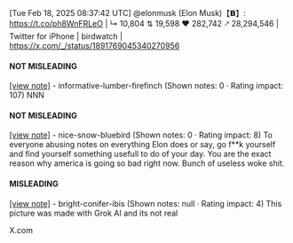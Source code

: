 [Tue Feb 18, 2025 08:37:42 UTC] @elonmusk (Elon Musk)【𝗕】: https://t.co/ph8WnFRLeO | ↳ 10,804 ⇅ 19,598 ♥ 282,742 🡕 28,294,546 | Twitter for iPhone | birdwatch | https://x.com/_/status/1891769045340270956

#### NOT MISLEADING

[[view note]](https://x.com/i/birdwatch/n/1891852909396029641) - informative-lumber-firefinch (Shown notes: 0 · Rating impact: 107)
NNN

#### NOT MISLEADING

[[view note]](https://x.com/i/birdwatch/n/1891851992462655751) - nice-snow-bluebird (Shown notes: 0 · Rating impact: 8)
To everyone abusing notes on everything Elon does or say, go f**k yourself and find yourself something usefull to do of your day. You are the exact reason why america is going so bad right now. Bunch of useless woke shit. 

#### MISLEADING

[[view note]](https://x.com/i/birdwatch/n/1891850781185225130) - bright-conifer-ibis (Shown notes: null · Rating impact: 4)
This picture was made with Grok AI and its not real

X.com
